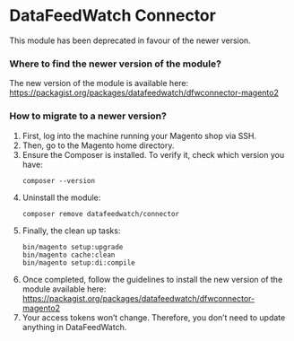 # DataFeedWatch Connector

This module has been deprecated in favour of the newer version.

### Where to find the newer version of the module?

The new version of the module is available here: https://packagist.org/packages/datafeedwatch/dfwconnector-magento2

### How to migrate to a newer version?

1. First, log into the machine running your Magento shop via SSH. 
2. Then, go to the Magento home directory.
3. Ensure the Composer is installed. To verify it, check which version you have:
    ```
   composer --version
    ```
4. Uninstall the module:
   ```
   composer remove datafeedwatch/connector
   ```
5. Finally, the clean up tasks:
   ```
   bin/magento setup:upgrade
   bin/magento cache:clean
   bin/magento setup:di:compile
   ```
6. Once completed, follow the guidelines to install the new version of the module available here: https://packagist.org/packages/datafeedwatch/dfwconnector-magento2  
7. Your access tokens won’t change. Therefore, you don’t need to update anything in DataFeedWatch.